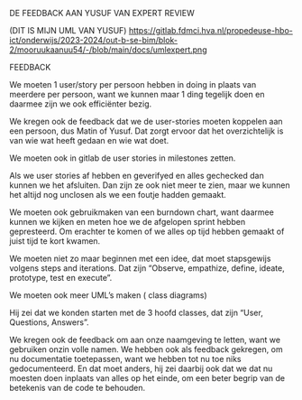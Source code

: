  DE FEEDBACK AAN YUSUF VAN EXPERT REVIEW


(DIT IS MIJN UML VAN YUSUF)
 https://gitlab.fdmci.hva.nl/propedeuse-hbo-ict/onderwijs/2023-2024/out-b-se-bim/blok-2/mooruukaanuu54/-/blob/main/docs/umlexpert.png



FEEDBACK


We moeten 1 user/story per persoon hebben in doing in plaats van meerdere per persoon, want we kunnen maar 1 ding tegelijk doen en daarmee zijn we ook efficiënter bezig.

We kregen ook de feedback dat we de user-stories moeten koppelen aan een persoon, dus Matin of Yusuf. Dat zorgt ervoor dat het overzichtelijk is van wie wat heeft gedaan en wie wat doet.

We moeten ook in gitlab de user stories in milestones zetten.

Als we user stories af hebben en geverifyed en alles gechecked dan kunnen we het afsluiten. Dan zijn ze ook niet meer te zien, maar we kunnen het altijd nog unclosen als we een foutje hadden gemaakt.

We moeten ook gebruikmaken van een burndown chart, want daarmee kunnen we kijken en meten hoe we de afgelopen sprint hebben gepresteerd. Om erachter te komen of we alles op tijd hebben gemaakt of juist tijd te kort kwamen.

We moeten niet zo maar beginnen met een idee, dat moet stapsgewijs volgens steps and iterations. Dat zijn “Observe, empathize, define, ideate, prototype, test en execute”.

We moeten ook meer UML’s maken ( class diagrams) 

Hij zei dat we konden starten met de 3 hoofd classes, dat zijn “User, Questions, Answers”. 

We kregen ook de feedback om aan onze naamgeving te letten, want we gebruiken onzin volle namen.
We hebben ook als feedback gekregen, om nu documentatie toetepassen, want we hebben tot nu toe niks gedocumenteerd. En dat moet anders, hij zei daarbij ook dat we dat nu moesten doen inplaats van alles op het einde, om een beter begrip van de betekenis van de code te behouden.
